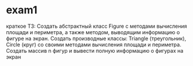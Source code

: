 # exam1
краткое ТЗ: Создать абстрактный класс Figure с методами вычисления площади и периметра, а также методом, выводящим информацию о фигуре на экран. Создать производные классы: Triangle (треугольник), Circle (круг) со своими методами вычисления площади и периметра. Создать массив n фигур и вывести полную информацию о фигурах на экран
